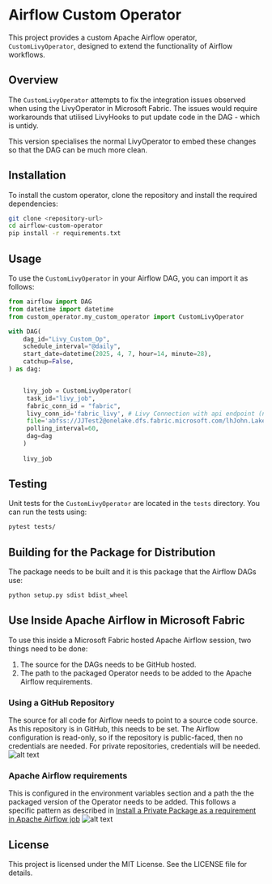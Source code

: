 # Airflow Custom Operator

This project provides a custom Apache Airflow operator, `CustomLivyOperator`, designed to extend the functionality of Airflow workflows. 

## Overview

The `CustomLivyOperator` attempts to fix the integration issues observed when using the LivyOperator in Microsoft Fabric. The issues would require workarounds that utilised LivyHooks to put update code in the DAG - which is untidy.

This version specialises the normal LivyOperator to embed these changes so that the DAG can be much more clean.


## Installation

To install the custom operator, clone the repository and install the required dependencies:

```bash
git clone <repository-url>
cd airflow-custom-operator
pip install -r requirements.txt
```

## Usage

To use the `CustomLivyOperator` in your Airflow DAG, you can import it as follows:

```python
from airflow import DAG
from datetime import datetime
from custom_operator.my_custom_operator import CustomLivyOperator

with DAG(
    dag_id="Livy_Custom_Op",
    schedule_interval="@daily",
    start_date=datetime(2025, 4, 7, hour=14, minute=28),
    catchup=False,
) as dag:


    livy_job = CustomLivyOperator(
     task_id="livy_job",
     fabric_conn_id = "fabric",
     livy_conn_id='fabric_livy', # Livy Connection with api endpoint (not including /batches or /sessions) as host
     file='abfss://JJTest2@onelake.dfs.fabric.microsoft.com/lhJohn.Lakehouse/Files/code/spark-query-lh.py', # File in lakehouse to run
     polling_interval=60,
     dag=dag
    )
    
    livy_job
```

## Testing

Unit tests for the `CustomLivyOperator` are located in the `tests` directory. You can run the tests using:

```bash
pytest tests/
```

## Building for the Package for Distribution
The package needs to be built and it is this package that the Airflow DAGs use:

```bash
python setup.py sdist bdist_wheel
```

## Use Inside Apache Airflow in Microsoft Fabric
To use this inside a Microsoft Fabric hosted Apache Airflow session, two things need to be done:

1. The source for the DAGs needs to be GitHub hosted.
2. The path to the packaged Operator needs to be added to the Apache Airflow requirements.

### Using a GitHub Repository
The source for all code for Airflow needs to point to a source code source. As this repository is in GitHub, this needs to be set. The Airflow configuration is read-only, so if the repository is public-faced, then no credentials are needed. For private repositories, credentials will be needed.
![alt text](./images/airflow-git.png "Airflow GitHub Settings")

### Apache Airflow requirements
This is configured in the environment variables section and a path the the packaged version of the Operator needs to be added.
This follows a specific pattern as described in [Install a Private Package as a requirement in Apache Airflow job](https://learn.microsoft.com/en-us/fabric/data-factory/apache-airflow-jobs-install-private-package)
![alt text](./images/airflow-requirements.png "Airflow requirements")

## License

This project is licensed under the MIT License. See the LICENSE file for details.
